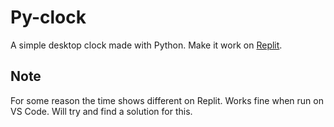 # Py-clock

A simple desktop clock made with Python.
Make it work on [Replit](https://replit.com/@Codeblocc/Py-clock).

## Note
For some reason the time shows different on Replit. Works fine when run on VS Code. Will try and find a solution for this.
